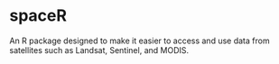 # spaceR
An R package designed to make it easier to access and use data from satellites such as Landsat, Sentinel, and MODIS.
